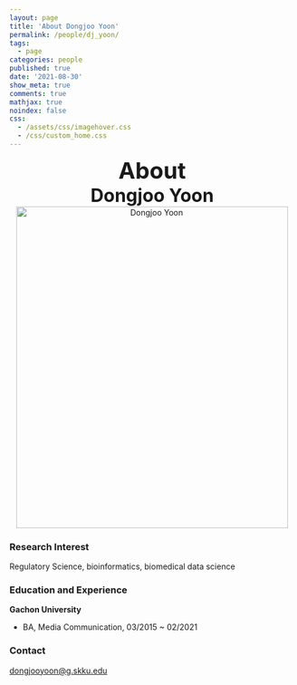 ```yaml
---
layout: page
title: 'About Dongjoo Yoon'
permalink: /people/dj_yoon/
tags:
  - page
categories: people
published: true
date: '2021-08-30'
show_meta: true
comments: true
mathjax: true
noindex: false
css:
  - /assets/css/imagehover.css
  - /css/custom_home.css
---
```


<style>
.center{
  text-align: center;
}
</style>  

<link
    rel="stylesheet"
    href="https://cdnjs.cloudflare.com/ajax/libs/font-awesome/5.8.2/css/all.min.css"
  />

<div class="center"><div style="font-weight: bold; font-size: 40px;">
About</div></div>
<div class="center"><div style="font-weight: bold; font-size: 32px;">
Dongjoo Yoon
</div></div>


<div class="center">
    <img src="{{ site.url }}/assets/img/people/dj_yoon.png" width="480px" height="568px" alt="Dongjoo Yoon"/>
</div>

### **Research Interest**
Regulatory Science, bioinformatics, biomedical data science

### **Education and Experience**

**Gachon University**
- BA, Media Communication, 03/2015 ~ 02/2021

### **Contact**
<i class="fa fa-paper-plane"></i> dongjooyoon@g.skku.edu